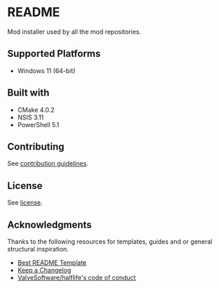 # README

Mod installer used by all the mod repositories.

## Supported Platforms

- Windows 11 (64-bit)

## Built with

- CMake 4.0.2
- NSIS 3.11
- PowerShell 5.1

## Contributing

See [contribution guidelines](CONTRIBUTING.md).

## License

See [license](LICENSE).

## Acknowledgments

Thanks to the following resources for templates, guides and or general structural inspiration.

- [Best README Template](https://github.com/othneildrew/Best-README-Template)
- [Keep a Changelog](https://keepachangelog.com/)
- [ValveSoftware/halflife's code of conduct](https://github.com/ValveSoftware/halflife?tab=readme-ov-file#conduct)